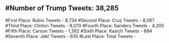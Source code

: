 #Number of Trump Tweets: 38,285
---
#First Place: Rubio Tweets - 8,734
#Second Place: Cruz Tweets - 8,087
#Third Place: Clinton Tweets - 8,070
#Fourth Place: Sanders Tweets - 4,205
#Fifth Place: Carson Tweets - 1,392
#Sixth Place: Kasich Tweets - 684
#Seventh Place: Jeb! Tweets - 635
#Last Place: Total Tweets -  
